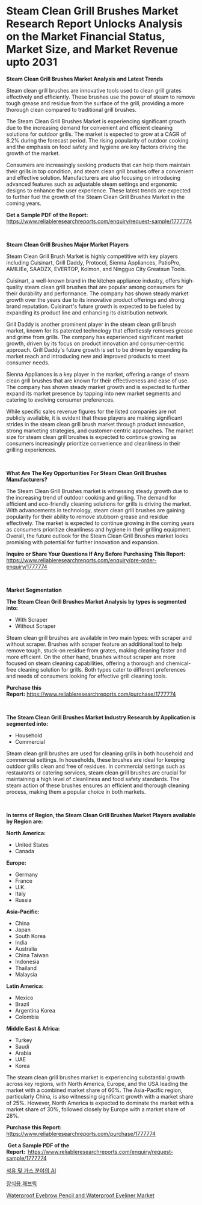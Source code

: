 <p><h1>Steam Clean Grill Brushes Market Research Report Unlocks Analysis on the Market Financial Status, Market Size, and Market Revenue upto 2031</h1></p><p><strong>Steam Clean Grill Brushes Market Analysis and Latest Trends</strong></p>
<p><p>Steam clean grill brushes are innovative tools used to clean grill grates effectively and efficiently. These brushes use the power of steam to remove tough grease and residue from the surface of the grill, providing a more thorough clean compared to traditional grill brushes.</p><p>The Steam Clean Grill Brushes Market is experiencing significant growth due to the increasing demand for convenient and efficient cleaning solutions for outdoor grills. The market is expected to grow at a CAGR of 8.2% during the forecast period. The rising popularity of outdoor cooking and the emphasis on food safety and hygiene are key factors driving the growth of the market. </p><p>Consumers are increasingly seeking products that can help them maintain their grills in top condition, and steam clean grill brushes offer a convenient and effective solution. Manufacturers are also focusing on introducing advanced features such as adjustable steam settings and ergonomic designs to enhance the user experience. These latest trends are expected to further fuel the growth of the Steam Clean Grill Brushes Market in the coming years.</p></p>
<p><strong>Get a Sample PDF of the Report:&nbsp;</strong> <a href="https://www.reliableresearchreports.com/enquiry/request-sample/1777774">https://www.reliableresearchreports.com/enquiry/request-sample/1777774</a></p>
<p>&nbsp;</p>
<p><strong>Steam Clean Grill Brushes Major Market Players</strong></p>
<p><p>Steam Clean Grill Brush Market is highly competitive with key players including Cuisinart, Grill Daddy, Protocol, Sienna Appliances, PatioPro, AMILIEe, SAADZX, EVERTOP, Kolmon, and Ningguo City Greatsun Tools. </p><p>Cuisinart, a well-known brand in the kitchen appliance industry, offers high-quality steam clean grill brushes that are popular among consumers for their durability and performance. The company has shown steady market growth over the years due to its innovative product offerings and strong brand reputation. Cuisinart's future growth is expected to be fueled by expanding its product line and enhancing its distribution network.</p><p>Grill Daddy is another prominent player in the steam clean grill brush market, known for its patented technology that effortlessly removes grease and grime from grills. The company has experienced significant market growth, driven by its focus on product innovation and consumer-centric approach. Grill Daddy's future growth is set to be driven by expanding its market reach and introducing new and improved products to meet consumer needs.</p><p>Sienna Appliances is a key player in the market, offering a range of steam clean grill brushes that are known for their effectiveness and ease of use. The company has shown steady market growth and is expected to further expand its market presence by tapping into new market segments and catering to evolving consumer preferences.</p><p>While specific sales revenue figures for the listed companies are not publicly available, it is evident that these players are making significant strides in the steam clean grill brush market through product innovation, strong marketing strategies, and customer-centric approaches. The market size for steam clean grill brushes is expected to continue growing as consumers increasingly prioritize convenience and cleanliness in their grilling experiences.</p></p>
<p>&nbsp;</p>
<p><strong>What Are The Key Opportunities For Steam Clean Grill Brushes Manufacturers?</strong></p>
<p><p>The Steam Clean Grill Brushes market is witnessing steady growth due to the increasing trend of outdoor cooking and grilling. The demand for efficient and eco-friendly cleaning solutions for grills is driving the market. With advancements in technology, steam clean grill brushes are gaining popularity for their ability to remove stubborn grease and residue effectively. The market is expected to continue growing in the coming years as consumers prioritize cleanliness and hygiene in their grilling equipment. Overall, the future outlook for the Steam Clean Grill Brushes market looks promising with potential for further innovation and expansion.</p></p>
<p><strong>Inquire or Share Your Questions If Any Before Purchasing This Report:</strong> <a href="https://www.reliableresearchreports.com/enquiry/pre-order-enquiry/1777774">https://www.reliableresearchreports.com/enquiry/pre-order-enquiry/1777774</a></p>
<p>&nbsp;</p>
<p><strong>Market Segmentation</strong></p>
<p><strong>The Steam Clean Grill Brushes Market Analysis by types is segmented into:</strong></p>
<p><ul><li>With Scraper</li><li>Without Scraper</li></ul></p>
<p><p>Steam clean grill brushes are available in two main types: with scraper and without scraper. Brushes with scraper feature an additional tool to help remove tough, stuck-on residue from grates, making cleaning faster and more efficient. On the other hand, brushes without scraper are more focused on steam cleaning capabilities, offering a thorough and chemical-free cleaning solution for grills. Both types cater to different preferences and needs of consumers looking for effective grill cleaning tools.</p></p>
<p><strong>Purchase this Report:&nbsp;</strong><a href="https://www.reliableresearchreports.com/purchase/1777774">https://www.reliableresearchreports.com/purchase/1777774</a></p>
<p>&nbsp;</p>
<p><strong>The Steam Clean Grill Brushes Market Industry Research by Application is segmented into:</strong></p>
<p><ul><li>Household</li><li>Commercial</li></ul></p>
<p><p>Steam clean grill brushes are used for cleaning grills in both household and commercial settings. In households, these brushes are ideal for keeping outdoor grills clean and free of residues. In commercial settings such as restaurants or catering services, steam clean grill brushes are crucial for maintaining a high level of cleanliness and food safety standards. The steam action of these brushes ensures an efficient and thorough cleaning process, making them a popular choice in both markets.</p></p>
<p>&nbsp;</p>
<p><strong>In terms of Region, the Steam Clean Grill Brushes Market Players available by Region are:</strong></p>
<p>
    <p> <strong> North America: </strong>
        <ul>
            <li>United States</li>
            <li>Canada</li>
        </ul>
        </p> 
    <p> <strong> Europe: </strong>
        <ul>
            <li>Germany</li>
            <li>France</li>
            <li>U.K.</li>
            <li>Italy</li>
            <li>Russia</li>
        </ul>
        </p> 
    <p> <strong> Asia-Pacific: </strong>
        <ul>
            <li>China</li>
            <li>Japan</li>
            <li>South Korea</li>
            <li>India</li>
            <li>Australia</li>
            <li>China Taiwan</li>
            <li>Indonesia</li>
            <li>Thailand</li>
            <li>Malaysia</li>
        </ul>
        </p> 
    <p> <strong> Latin America: </strong>
        <ul>
            <li>Mexico</li>
            <li>Brazil</li>
            <li>Argentina Korea</li>
            <li>Colombia</li>
        </ul>
        </p> 
    <p> <strong> Middle East & Africa: </strong>
        <ul>
            <li>Turkey</li>
            <li>Saudi</li>
            <li>Arabia</li>
            <li>UAE</li>
            <li>Korea</li>
        </ul>
    </p>
    </p>
<p><p>The steam clean grill brushes market is experiencing substantial growth across key regions, with North America, Europe, and the USA leading the market with a combined market share of 60%. The Asia-Pacific region, particularly China, is also witnessing significant growth with a market share of 25%. However, North America is expected to dominate the market with a market share of 30%, followed closely by Europe with a market share of 28%.</p></p>
<p><strong>Purchase this Report: </strong><a href="https://www.reliableresearchreports.com/purchase/1777774">https://www.reliableresearchreports.com/purchase/1777774</a></p>
<p>&nbsp;<strong>Get a Sample PDF of the Report:&nbsp;&nbsp;</strong><a href="https://www.reliableresearchreports.com/enquiry/request-sample/1777774">https://www.reliableresearchreports.com/enquiry/request-sample/1777774</a></p>
<p><strong></strong></p>
<p><p><a href="https://github.com/lzrvbyqzftro57/Market-Research-Report-List-1/blob/main/38533586239.md">석유 및 가스 분야의 AI</a></p><p><a href="https://github.com/LanceOlsotn8978/Market-Research-Report-List-1/blob/main/56766256238.md">장식용 패브릭</a></p><p><a href="https://github.com/PeterParrish5/Market-Research-Report-List-4/blob/main/waterproof-eyebrow-pencil-and-waterproof-eyeliner-market.md">Waterproof Eyebrow Pencil and Waterproof Eyeliner Market</a></p></p>